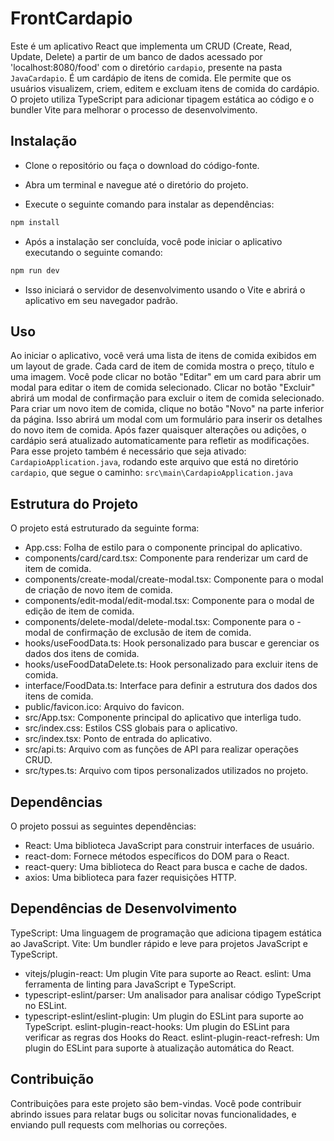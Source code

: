 # FrontCardapio
Este é um aplicativo React que implementa um CRUD (Create, Read, Update, Delete) a partir de um banco de dados acessado por 'localhost:8080/food' com o diretório `cardapio`, presente na pasta `JavaCardapio`. É um cardápio de itens de comida. Ele permite que os usuários visualizem, criem, editem e excluam itens de comida do cardápio. O projeto utiliza TypeScript para adicionar tipagem estática ao código e o bundler Vite para melhorar o processo de desenvolvimento.

## Instalação
- Clone o repositório ou faça o download do código-fonte.

- Abra um terminal e navegue até o diretório do projeto.

- Execute o seguinte comando para instalar as dependências:

```javascript
npm install
```
- Após a instalação ser concluída, você pode iniciar o aplicativo executando o seguinte comando:

```javascript
npm run dev
```
- Isso iniciará o servidor de desenvolvimento usando o Vite e abrirá o aplicativo em seu navegador padrão.

## Uso
Ao iniciar o aplicativo, você verá uma lista de itens de comida exibidos em um layout de grade.
Cada card de item de comida mostra o preço, título e uma imagem.
Você pode clicar no botão "Editar" em um card para abrir um modal para editar o item de comida selecionado.
Clicar no botão "Excluir" abrirá um modal de confirmação para excluir o item de comida selecionado.
Para criar um novo item de comida, clique no botão "Novo" na parte inferior da página. Isso abrirá um modal com um formulário para inserir os detalhes do novo item de comida.
Após fazer quaisquer alterações ou adições, o cardápio será atualizado automaticamente para refletir as modificações.
Para esse projeto também é necessário que seja ativado: `CardapioApplication.java`, rodando este arquivo que está no diretório `cardapio`, que segue o caminho: `src\main\CardapioApplication.java`
## Estrutura do Projeto
O projeto está estruturado da seguinte forma:

- App.css: Folha de estilo para o componente principal do aplicativo.
- components/card/card.tsx: Componente para renderizar um card de item de comida.
- components/create-modal/create-modal.tsx: Componente para o modal de criação de novo item de comida.
- components/edit-modal/edit-modal.tsx: Componente para o modal de edição de item de comida.
- components/delete-modal/delete-modal.tsx: Componente para o - modal de confirmação de exclusão de item de comida.
- hooks/useFoodData.ts: Hook personalizado para buscar e gerenciar os dados dos itens de comida.
- hooks/useFoodDataDelete.ts: Hook personalizado para excluir itens de comida.
- interface/FoodData.ts: Interface para definir a estrutura dos dados dos itens de comida.
- public/favicon.ico: Arquivo do favicon.
- src/App.tsx: Componente principal do aplicativo que interliga tudo.
- src/index.css: Estilos CSS globais para o aplicativo.
- src/index.tsx: Ponto de entrada do aplicativo.
- src/api.ts: Arquivo com as funções de API para realizar operações CRUD.
- src/types.ts: Arquivo com tipos personalizados utilizados no projeto.
## Dependências
O projeto possui as seguintes dependências:

- React: Uma biblioteca JavaScript para construir interfaces de usuário.
- react-dom: Fornece métodos específicos do DOM para o React.
- react-query: Uma biblioteca do React para busca e cache de dados.
- axios: Uma biblioteca para fazer requisições HTTP.
## Dependências de Desenvolvimento
TypeScript: Uma linguagem de programação que adiciona tipagem estática ao JavaScript.
Vite: Um bundler rápido e leve para projetos JavaScript e TypeScript.
- vitejs/plugin-react: Um plugin Vite para suporte ao React.
eslint: Uma ferramenta de linting para JavaScript e TypeScript.
- typescript-eslint/parser: Um analisador para analisar código TypeScript no ESLint.
- typescript-eslint/eslint-plugin: Um plugin do ESLint para suporte ao TypeScript.
eslint-plugin-react-hooks: Um plugin do ESLint para verificar as regras dos Hooks do React.
eslint-plugin-react-refresh: Um plugin do ESLint para suporte à atualização automática do React.
## Contribuição
Contribuições para este projeto são bem-vindas. Você pode contribuir abrindo issues para relatar bugs ou solicitar novas funcionalidades, e enviando pull requests com melhorias ou correções.

